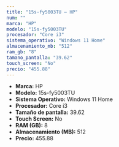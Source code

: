 ```yaml
---
title: "15s-fy5003TU — HP"
num: ""
marca: "HP"
modelo: "15s-fy5003TU"
procesador: "Core i3"
sistema_operativo: "Windows 11 Home"
almacenamiento_mb: "512"
ram_gb: "8"
tamano_pantalla: "39.62"
touch_screen: "No"
precio: "455.88"
---
```

<ul>
<li><strong>Marca:</strong> HP</li>
<li><strong>Modelo:</strong> 15s-fy5003TU</li>
<li><strong>Sistema Operativo:</strong> Windows 11 Home</li>
<li><strong>Procesador:</strong> Core i3 </li>
<li><strong>Tamaño de pantalla:</strong> 39.62</li>
<li><strong>Touch Screen:</strong> No</li>
<li><strong>RAM (GB):</strong> 8</li>
<li><strong>Almacenamiento (MB):</strong> 512</li>
<li><strong>Precio:</strong> 455.88</li>
</ul>